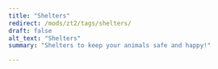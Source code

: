 ```yaml
---
title: "Shelters"
redirect: /mods/zt2/tags/shelters/
draft: false
alt_text: "Shelters"
summary: "Shelters to keep your animals safe and happy!"

---
```


